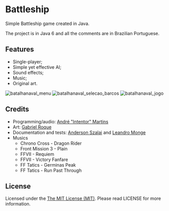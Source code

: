 # Battleship

Simple Battleship game created in Java.

The project is in Java 6 and all the comments are in Brazilian Portuguese.

## Features

- Single-player;
- Simple yet effective AI;
- Sound effects;
- Music;
- Original art.

![batalhanaval_menu](https://cloud.githubusercontent.com/assets/5340818/6222055/98d6deb8-b634-11e4-94c8-579ddfa2dcba.jpg) ![batalhanaval_selecao_barcos](https://cloud.githubusercontent.com/assets/5340818/6222057/9a22aa54-b634-11e4-80e2-622aba23d2aa.jpg) ![batalhanaval_jogo](https://cloud.githubusercontent.com/assets/5340818/6222058/9bf03ce8-b634-11e4-9469-b99fdc41f3fc.jpg)

## Credits

- Programming/audio: [André "Intentor" Martins](http://intentor.com.br/)
- Art: [Gabriel Roque](https://twitter.com/gamaroque)
- Documentation and tests: [Anderson Szalai](https://twitter.com/askm_solucoes) and [Leandro Monge](https://twitter.com/mongeff)
- Musics
	- Chrono Cross - Dragon Rider
	- Front Mission 3 - Plain
	- FFVII - Requiem
	- FFVII - Victory Fanfare
	- FF Tatics - Germinas Peak
	- FF Tatics - Run Past Through

## License

Licensed under the [The MIT License (MIT)](http://opensource.org/licenses/MIT). Please read LICENSE for more information.